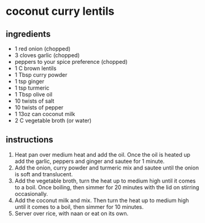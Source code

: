 # coconut curry lentils

## ingredients

- 1 red onion (chopped)
- 3 cloves garlic (chopped)
- peppers to your spice preference (chopped)
- 1 C brown lentils
- 1 Tbsp curry powder
- 1 tsp ginger
- 1 tsp turmeric
- 1 Tbsp olive oil
- 10 twists of salt
- 10 twists of pepper
- 1 13oz can coconut milk
- 2 C vegetable broth (or water)

## instructions

1. Heat pan over medium heat and add the oil. Once the oil is heated up add the garlic, peppers and ginger and sautee for 1 minute.
2. Add the onion, curry powder and turmeric mix and sautee until the onion is soft and translucent.
3. Add the vegetable broth, turn the heat up to medium high until it comes to a boil. Once boiling, then simmer for 20 minutes with the lid on stirring occasionally.
4. Add the coconut milk and mix. Then turn the heat up to medium high until it comes to a boil, then simmer for 10 minutes.
5. Server over rice, with naan or eat on its own.
